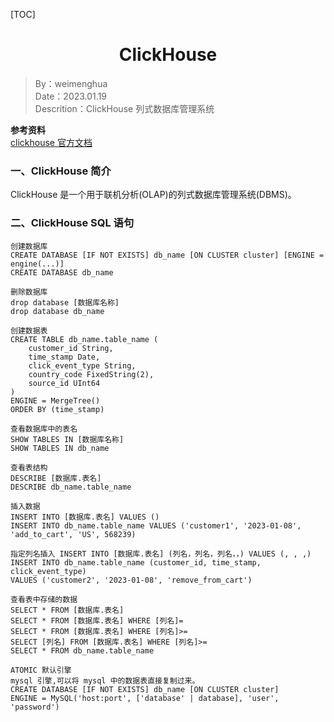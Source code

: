[TOC]

<h1 align="center">ClickHouse</h1>

> By：weimenghua  
> Date：2023.01.19  
> Descrition：ClickHouse 列式数据库管理系统

**参考资料**  
[clickhouse 官方文档](https://clickhouse.com/docs/zh/)



### 一、ClickHouse 简介
ClickHouse 是一个用于联机分析(OLAP)的列式数据库管理系统(DBMS)。



### 二、ClickHouse SQL 语句

```
创建数据库
CREATE DATABASE [IF NOT EXISTS] db_name [ON CLUSTER cluster] [ENGINE = engine(...)]
CREATE DATABASE db_name

删除数据库
drop database [数据库名称]
drop database db_name

创建数据表
CREATE TABLE db_name.table_name (
    customer_id String, 
    time_stamp Date, 
    click_event_type String,
    country_code FixedString(2), 	
    source_id UInt64
) 
ENGINE = MergeTree()
ORDER BY (time_stamp)

查看数据库中的表名
SHOW TABLES IN [数据库名称]
SHOW TABLES IN db_name

查看表结构 
DESCRIBE [数据库.表名]
DESCRIBE db_name.table_name

插入数据
INSERT INTO [数据库.表名] VALUES ()
INSERT INTO db_name.table_name VALUES ('customer1', '2023-01-08', 'add_to_cart', 'US', 568239)

指定列名插入 INSERT INTO [数据库.表名] (列名，列名，列名，，) VALUES (, , ,)
INSERT INTO db_name.table_name (customer_id, time_stamp, click_event_type)
VALUES ('customer2', '2023-01-08', 'remove_from_cart')

查看表中存储的数据
SELECT * FROM [数据库.表名]
SELECT * FROM [数据库.表名] WHERE [列名]= 
SELECT * FROM [数据库.表名] WHERE [列名]>=
SELECT [列名] FROM [数据库.表名] WHERE [列名]>=
SELECT * FROM db_name.table_name

ATOMIC 默认引擎
mysql 引擎,可以将 mysql 中的数据表直接复制过来。
CREATE DATABASE [IF NOT EXISTS] db_name [ON CLUSTER cluster]
ENGINE = MySQL('host:port', ['database' | database], 'user', 'password')
```
